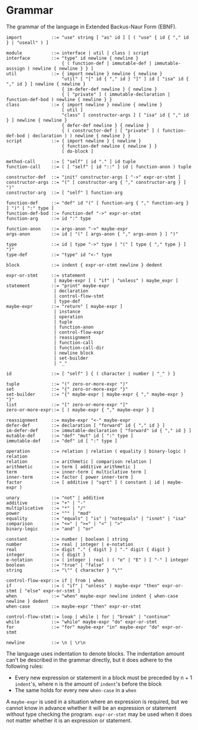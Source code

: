 # Grammar

The grammar of the language in Extended Backus-Naur Form (EBNF).

    import           ::= "use" string [ "as" id ] [ ( "use" { id { "," id } | "useall" ) ]
    
    module           ::= interface | util | class | script
    interface        ::= "type" id newline { newline }
                         { ( function-def | immutable-def | immutable-asssign ) newline { newline } } ]
    util             ::= { import newline } newline { newline } 
                         "util" [ "[" id { "," id } "]" ] id [ "isa" id { "," id } ] newline { newline }
                         { im-defer-def newline } { newline }
                         { [ "private" ] ( immutable-declaration | function-def-bod ) newline { newline } }
    class            ::= { import newline } newline { newline }
                         [ util ]
                         "class" [ constructor-args ] [ "isa" id { "," id } ] newline { newline } 
                         { defer-def newline } { newline }
                         { ( constructor-def | [ "private" ] ( function-def-bod | declaration ) ) newline { newline } }
    script           ::= { import newline } { newline } 
                         { function-def newline { newline } } 
                         [ do-block ]
    
    method-call      ::= [ "self" | id "." ] id tuple
    function-call    ::= ( [ "self" | id "::" ] id | function-anon ) tuple
    
    constructor-def  ::= "init" constructor-args [ "->" expr-or-stmt ]
    constructor-args ::= "(" [ constructor-arg { "," constructor-arg } ] ")"
    constructor-arg  ::= [ "self" ] function-arg
    
    function-def     ::= "def" id "(" [ function-arg { "," function-arg } ] ")" [ ":" type ]
    function-def-bod ::= function-def "->" expr-or-stmt
    function-arg     ::= id ":" type
    
    function-anon    ::= args-anon "->" maybe-expr
    args-anon        ::= id | "(" [ args-anon { "," args-anon } ] ")"
    
    type             ::= id | type "->" type | "(" [ type { "," type } ] ")"
    type-def         ::= "type" id "<-" type
    
    block            ::= indent { expr-or-stmt newline } dedent
    
    expr-or-stmt     ::= statement 
                      | maybe-expr [ ( "if" | "unless" ) maybe_expr ]
    statement        ::= "print" maybe-expr 
                      | declaration 
                      | control-flow-stmt
                      | type-def
    maybe-expr       ::= "return" [ maybe-expr ] 
                      | instance
                      | operation 
                      | tuple 
                      | function-anon
                      | control-flow-expr 
                      | reassignment 
                      | function-call 
                      | function-call-dir 
                      | newline block
                      | set-builder
                      | "_"
    
    id               ::= [ "self" ] { ( character | number | "_" ) }
    
    tuple            ::= "(" zero-or-more-expr ")"
    set              ::= "{" zero-or-more-expr "}"
    set-builder      ::= "{" maybe-expr | maybe-expr { "," maybe-expr } "}"
    list             ::= "[" zero-or-more-expr "]"
    zero-or-more-expr::= [ ( maybe-expr { "," maybe-expr } ]
    
    reassignment     ::= maybe-expr "<-" maybe-expr
    defer-def        ::= declaration [ "forward" id { "," id } ]
    im-defer-def     ::= immutable-declaration [ "forward" id { "," id } ]
    mutable-def      ::= "def" "mut" id [ ":" type ]
    immutable-def    ::= "def" id [ ":" type ]

    operation        ::= relation | relation ( equality | binary-logic ) relation
    relation         ::= arithmetic [ comparison relation ]
    arithmetic       ::= term [ additive arithmetic ]
    term             ::= inner-term [ multiclative term ]
    inner-term       ::= factor [ power inner-term ]
    factor           ::= [ additive | "sqrt" ] ( constant | id | maybe-expr )
    
    unary            ::= "not" | additive
    additive         ::= "+" | "-"
    multiplicative   ::= "*" | "/"
    power            ::= "^" | "mod"
    equality         ::= "equals" | "is" | "notequals" | "isnot" | "isa"
    comparison       ::= "<=" | ">=" | "<" | ">"
    binary-logic     ::= "and" | "or"
    
    constant         ::= number | boolean | string
    number           ::= real | integer | e-notation
    real             ::= digit "." { digit } | "." digit { digit }
    integer          ::= { digit }
    e-notation       ::= ( integer | real ) ( "e" | "E" ) [ "-" ] integer
    boolean          ::= "true" | "false"
    string           ::= "\"" { character } "\""
                                     
    control-flow-expr::= if | from | when
    if               ::= ( "if" | "unless" ) maybe-expr "then" expr-or-stmt [ "else" expr-or-stmt ]
    when             ::= "when" maybe-expr newline indent { when-case newline } dedent
    when-case        ::= maybe-expr "then" expr-or-stmt
    
    control-flow-stmt::= loop | while | for | "break" | "continue"
    while            ::= "while" maybe-expr "do" expr-or-stmt
    for              ::= "for" maybe-expr "in" maybe-expr "do" expr-or-stmt
    
    newline          ::= \n | \r\n

The language uses indentation to denote blocks. The indentation amount can't be described in the grammar directly, 
but it does adhere to the following rules:

* Every new expression or statement in a block must be preceded by n + 1 `indent`'s, where n is the amount of 
  `indent`'s before the block
* The same holds for every new `when-case` in a `when`

A `maybe-expr` is used in a situation where an expression is required,  but we cannot know in advance whether it will be
an expression or statement without type checking the program.
`expr-or-stmt` may be used when it does not matter whether it is an expression or statement.
               